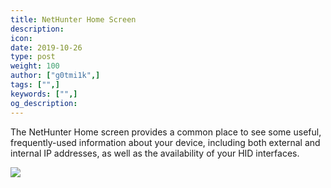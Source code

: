 ```yaml
---
title: NetHunter Home Screen
description:
icon:
date: 2019-10-26
type: post
weight: 100
author: ["g0tmi1k",]
tags: ["",]
keywords: ["",]
og_description:
---
```


The NetHunter Home screen provides a common place to see some useful, frequently-used information about your device, including both external and internal IP addresses, as well as the availability of your HID interfaces.

![](/docs/nethunter/images/nethunter-home.png)
